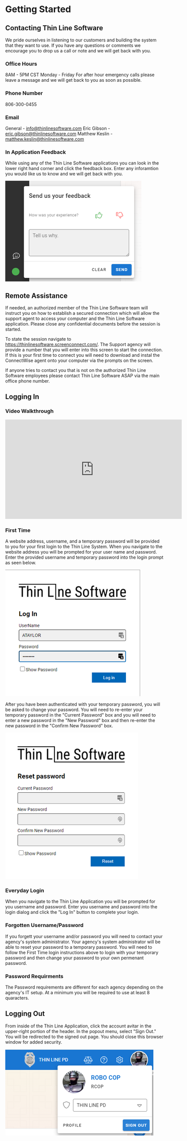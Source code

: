 ﻿# Getting Started

## Contacting Thin Line Software

We pride ourselves in listening to our customers and building the system that they want to use.  If you have any questions or comments we encourage you to drop us a call or note and we will get back with you.

### Office Hours

8AM - 5PM CST Monday - Friday
For after hour emergency calls please leave a message and we will get back to you as soon as possible.

### Phone Number

806-300-0455

### Email

General - info@thinlinesoftware.com
Eric Gibson - eric.gibson@thinlinesoftware.com
Matthew Keslin - matthew.keslin@thinlinesoftware.com

### In Application Feedback

While using any of the Thin Line Software applications you can look in the lower right hand corner and click the feedback box.  Enter any inforamtion you would like us to know and we will get back with you.

<img src="GetStarted-InApplicationFeedback.png"/>

## Remote Assistance

If needed, an authorized member of the Thin Line Software team will instruct you on how to establish a secured connection which will allow the support agent to access your computer and the Thin Line Software application.  Please close any confidential documents before the session is started.

To state the session navigate to https://thinlinesoftware.screenconnect.com/.  The Support agency will provide a number that you will enter into this screen to start the connection.  If this is your first time to connect you will need to download and instal the ConnectWise agent onto your computer via the prompts on the screen.

If anyone tries to contact you that is not on the authorized Thin Line Software employees please contact Thin Line Software ASAP via the main office phone number.

## Logging In

### Video Walkthrough

<iframe width="560" height="315" src="https://www.youtube.com/embed/wfHFOKqrDJg" title="YouTube video player" frameborder="0" allow="accelerometer; autoplay; clipboard-write; encrypted-media; gyroscope; picture-in-picture" allowfullscreen></iframe>

### First Time

A website address, username, and a temporary password will be provided to you for your first login to the Thin Line System. When you navigate to the website address you will be prompted for your user name and password.  Enter the provided username and temporary password into the login prompt as seen below.

<img src="GetStarted-LoginPrompt.png"/>

After you have been authenticated with your temporary password, you will be asked to change your password.  You will need to re-enter your temporary password in the "Current Password" box and you will need to enter a new password in the "New Password" box and then re-enter the new password in the "Confirm New Password" box.

<img src="GetStarted-ChangePasswordPrompt.png"/>

### Everyday Login

When you navigate to the Thin Line Application you will be prompted for you username and password.  Enter you username and password into the login dialog and click the "Log In" button to complete your login.

### Forgotten Username/Password

If you forgett your username and/or password you will need to contact your agency's system administrator.  Your agency's system administrator will be able to reset your password to a temporary password.  You will need to follow the First Time login instructions above to login with your temporary password and then change your password to your own permenant password.

### Password Requirments

The Password requirements are different for each agency depending on the agency's IT setup.  At a minimum you will be required to use at least 8 quaracters.

## Logging Out

From inside of the Thin Line Application, click the account avitar in the upper-right portion of the header. In the popout menu, select "Sign Out."  You will be redirected to the signed out page.  You should close this browser window for added security.

<img src="GetStarted-Logout.png"/>